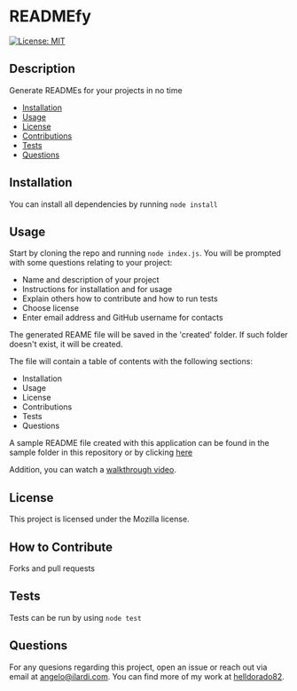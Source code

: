 # READMEfy

[![License: MIT](https://img.shields.io/badge/License-MIT-yellow.svg)](https://opensource.org/licenses/MIT)

## Description

Generate READMEs for your projects in no time

- [Installation](#installation)
- [Usage](#usage)
- [License](#license)
- [Contributions](#how-to-contribute)
- [Tests](#tests)
- [Questions](#questions)

## Installation

You can install all dependencies by running `node install`

## Usage

Start by cloning the repo and running `node index.js`. You will be prompted with some questions relating to your project:

- Name and description of your project
- Instructions for installation and for usage
- Explain others how to contribute and how to run tests
- Choose license
- Enter email address and GitHub username for contacts

The generated REAME file will be saved in the 'created' folder. If such folder doesn't exist, it will be created.

The file will contain a table of contents with the following sections:

- Installation
- Usage
- License
- Contributions
- Tests
- Questions

A sample README file created with this application can be found in the sample folder in this repository or by clicking [here](./sample/README.md)

Addition, you can watch a [walkthrough video](https://drive.google.com/file/d/1I90LRSpYm9NMbinvpsF71p8rY06nESnF/view?usp=share_link).

## License

This project is licensed under the Mozilla license.

## How to Contribute

Forks and pull requests

## Tests

Tests can be run by using `node test`

## Questions

For any quesions regarding this project, open an issue or reach out via email at angelo@ilardi.com. You can find more of my work at [helldorado82](https://github.com/helldorado82/).
